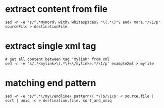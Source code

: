 # extract content from file

```
sed -n -e 's/^.*MyWord\ with\ whitespaces\ "\(.*\)"\ and\ more.*/\1/p' sourceFile > destinationFile
```
# extract single xml tag

```
# get all content between tag "mylink" from xml
sed -n -e 's/.*<mylink>\(.*\)<\/mylink>.*/\1/p' exampleXml > myfile
```

# matching end pattern

```
sed -n -e 's/^.*\/my\/endline\ pattern\(.*\)$/\1/p' < source.file | sort | uniq -c > destination.file. sort_and_uniq
```
